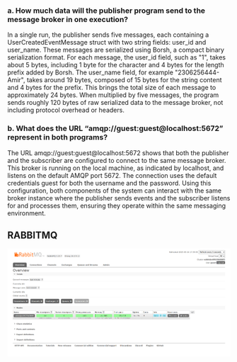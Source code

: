 

### a. How much data will the publisher program send to the message broker in one execution?

In a single run, the publisher sends five messages, each containing a UserCreatedEventMessage struct with two string fields: user\_id and user\_name. These messages are serialized using Borsh, a compact binary serialization format. For each message, the user\_id field, such as "1", takes about 5 bytes, including 1 byte for the character and 4 bytes for the length prefix added by Borsh. The user\_name field, for example "2306256444-Amir", takes around 19 bytes, composed of 15 bytes for the string content and 4 bytes for the prefix. This brings the total size of each message to approximately 24 bytes. When multiplied by five messages, the program sends roughly 120 bytes of raw serialized data to the message broker, not including protocol overhead or headers.

### b. What does the URL “amqp\://guest\:guest\@localhost:5672” represent in both programs?

The URL amqp\://guest\:guest\@localhost:5672 shows that both the publisher and the subscriber are configured to connect to the same message broker. This broker is running on the local machine, as indicated by localhost, and listens on the default AMQP port 5672. The connection uses the default credentials guest for both the username and the password. Using this configuration, both components of the system can interact with the same broker instance where the publisher sends events and the subscriber listens for and processes them, ensuring they operate within the same messaging environment.

## RABBITMQ

![initial_RabbitMQ](img/RabbitMQ.png)
